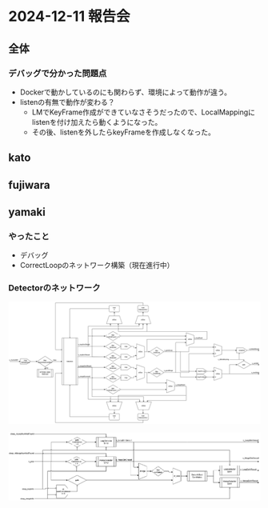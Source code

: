 # 2024-12-11 報告会

## 全体

### デバッグで分かった問題点

- Dockerで動かしているのにも関わらず、環境によって動作が違う。
- listenの有無で動作が変わる？
  - LMでKeyFrame作成ができていなさそうだったので、LocalMappingにlistenを付け加えたら動くようになった。
  - その後、listenを外したらkeyFrameを作成しなくなった。

## kato

## fujiwara

## yamaki

### やったこと

- デバッグ
- CorrectLoopのネットワーク構築（現在進行中）

### Detectorのネットワーク

![Detector-全体のネットワーク](../images/Detector-全体のネットワーク.png)

![Detector-Detectors](../images/Detector-Detectors.png)
